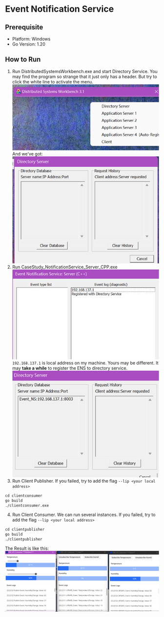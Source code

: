 # Event Notification Service
## Prerequisite
- Platform: Windows
- Go Version: 1.20

## How to Run
1. Run DistributedSystemsWorkbench.exe and start Directory Service. You may find the program so strange that
it just only has a header. But try to click the white line to activate the menu.
![img.png](imgs/img.png)
And we've got:
![img_1.png](imgs/img_1.png)
2. Run CaseStudy_NotificationService_Server_CPP.exe
![img_2.png](imgs/img_2.png)
`192.168.137.1` is local address on my machine. Yours may be different. It may **take a while** to register the 
ENS to directory service.
![img_3.png](imgs/img_3.png)
3. Run Client Publisher. If you failed, try to add the flag `--lip <your local address>` 
```cgo
cd clientconsumer
go build
./clientconsumer.exe
```

4. Run Client Consumer. We can run several instances. If you failed, try to add the flag `--lip <your local address>`
```cgo
cd clientpublisher
go build
./clientpublisher
```
The Result is like this:
![img_4.png](imgs/img_4.png)